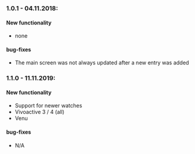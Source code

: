 ### 1.0.1 - 04.11.2018:

#### New functionality

- none

#### bug-fixes

- The main screen was not always updated after a new entry was added

### 1.1.0 - 11.11.2019:

#### New functionality

- Support for newer watches
- Vivoactive 3 / 4 (all)
- Venu  

#### bug-fixes

- N/A
